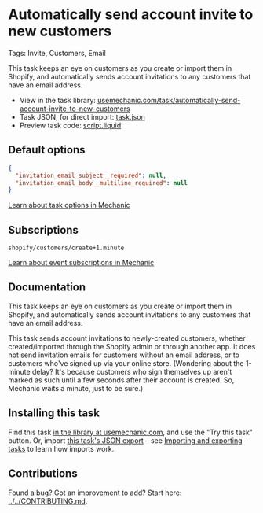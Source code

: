 # Automatically send account invite to new customers

Tags: Invite, Customers, Email

This task keeps an eye on customers as you create or import them in Shopify, and automatically sends account invitations to any customers that have an email address.

* View in the task library: [usemechanic.com/task/automatically-send-account-invite-to-new-customers](https://usemechanic.com/task/automatically-send-account-invite-to-new-customers)
* Task JSON, for direct import: [task.json](../../tasks/automatically-send-account-invite-to-new-customers.json)
* Preview task code: [script.liquid](./script.liquid)

## Default options

```json
{
  "invitation_email_subject__required": null,
  "invitation_email_body__multiline_required": null
}
```

[Learn about task options in Mechanic](https://docs.usemechanic.com/article/471-task-options)

## Subscriptions

```liquid
shopify/customers/create+1.minute
```

[Learn about event subscriptions in Mechanic](https://docs.usemechanic.com/article/408-subscriptions)

## Documentation

This task keeps an eye on customers as you create or import them in Shopify, and automatically sends account invitations to any customers that have an email address.

This task sends account invitations to newly-created customers, whether created/imported through the Shopify admin or through another app. It does not send invitation emails for customers without an email address, or to customers who've signed up via your online store. (Wondering about the 1-minute delay? It's because customers who sign themselves up aren't marked as such until a few seconds after their account is created. So, Mechanic waits a minute, just to be sure.)

## Installing this task

Find this task [in the library at usemechanic.com](https://usemechanic.com/task/automatically-send-account-invite-to-new-customers), and use the "Try this task" button. Or, import [this task's JSON export](../../tasks/automatically-send-account-invite-to-new-customers.json) – see [Importing and exporting tasks](https://docs.usemechanic.com/article/505-importing-and-exporting-tasks) to learn how imports work.

## Contributions

Found a bug? Got an improvement to add? Start here: [../../CONTRIBUTING.md](../../CONTRIBUTING.md).
